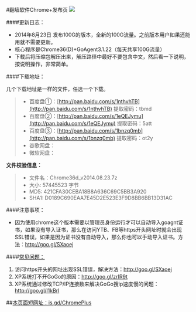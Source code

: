 #翻墙软件Chrome+发布页 ![](https://oq1gjg.bl3301.livefilestore.com/y2mlLXDCNxE4Puvrh_LvWZjKjFJWNvFh1qLCNBpKa_ykS9zlKUsqg2lImG3Tje3vbcsJt9TWo3BLvQP5Bs8xM_hLPpT3mvfZEcjo6e4sfZqSoM7F4Tr2GuZ2rOGGGzLdFgc/chrome48.ico?psid=1)

####更新日志：
* 2014年8月23日 发布100G的版本，全新的100G流量。之前版本用户如果还能用就不需要更新。
* 核心程序是Chrome36(D)+GoAgent3.1.22（每天共享100G流量）
* 下载后将压缩包解压出来，解压路径中最好不要包含中文，然后看一下说明，按说明操作，非常简单。

####下载地址：

几个下载地址是一样的文件，任选一个下载。
> * 百度盘①：[http://pan.baidu.com/s/1nthvhTB](http://pan.baidu.com/s/1nthvhTB)  提取密码：tbmd
> * 百度盘②：[http://pan.baidu.com/s/1eQEJymu](http://pan.baidu.com/s/1eQEJymu)  提取密码：5att
> * 百度盘③：[http://pan.baidu.com/s/1bnzq0mb](http://pan.baidu.com/s/1bnzq0mb)  提取密码：ot2y
> * 谷歌网盘：
> * 微软网盘：

**文件校验信息：**
> * 文件名：Chrome36d_v2014.08.23.7z
> * 大小: 57445523 字节
> * MD5: 421CFA30CEBA18B8A636C69C5BB3A920
> * SHA1: D0189C690EAA7E45D2E523E3F9D8BB6BB13D31AC

####注意事项：
* 因为使用chrome这个版本需要以管理员身份运行才可以自动导入goagnt证书，如果没有导入证书，那么在访问YTB、FB等https开头网址时就会出现SSL错误，如果是因为证书没有自动导入，那么你也可以手动导入证书。方法：http://goo.gl/SXaoej

####[常见问题：](https://github.com/comeforu2012/FQ_FAQ/wiki)

1. 访问https开头的网址出现SSL错误，解决方法：http://goo.gl/SXaoej
2. XP系统打不开GoGo的原因：http://goo.gl/zrIR9t
3. XP系统通过修改TCP/IP连接数来解决GoGo搜ip速度慢的问题：http://goo.gl/l1kBrl

##[本页面短网址：is.gd/ChromePlus](http://is.gd/ChromePlus)